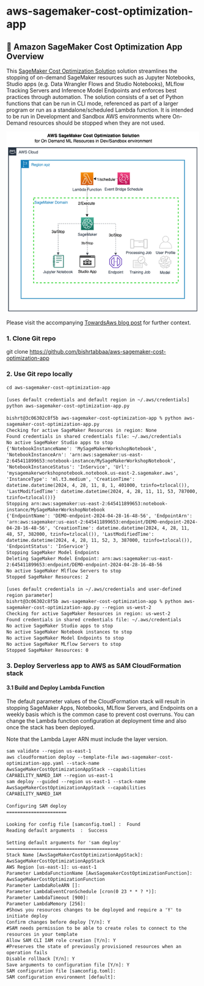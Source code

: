 # aws-sagemaker-cost-optimization-app

## :brain: Amazon SageMaker Cost Optimization App Overview

This [SageMaker Cost Optimization Solution](aws-sagemaker-cost-optimization-app.py) solution streamlines the stopping of on-demand SageMaker resources such as Jupyter Notebooks, Studio apps (e.g. Data Wrangler Flows and Studio Notebooks), MLflow Tracking Servers and Inference Model Endpoints and enforces best practices through automation.  The solution consists of a set of Python functions that can be run in CLI mode, referenced as part of a larger program or run as a standalone/scheduled Lambda function.  It is intended to be run in Development and Sandbox AWS environments where On-Demand resources should be stopped when they are not used.

![SageMaker Cost Optimization Solution Architecture](./assets/aws_sagemaker_cost_optimization_solution_architecture.png)

Please visit the accompanying [TowardsAws blog post](https://towardsaws.com/frugal-mlops-automation-how-to-enforce-amazon-sagemaker-cost-optimization-using-serverless-c8c87c626002) for further context.

### 1. Clone Git repo
git clone https://github.com/bishrtabbaa/aws-sagemaker-cost-optimization-app

### 2. Use Git repo locally
```
cd aws-sagemaker-cost-optimization-app

[uses default credentials and default region in ~/.aws/credentials]
python aws-sagemaker-cost-optimization-app.py 

bishrt@3c06302c8f5b aws-sagemaker-cost-optimization-app % python aws-sagemaker-cost-optimization-app.py                   
Checking for active SageMaker Resources in region: None
Found credentials in shared credentials file: ~/.aws/credentials
No active SageMaker Studio apps to stop
{'NotebookInstanceName': 'MySageMakerWorkshopNotebook', 'NotebookInstanceArn': 'arn:aws:sagemaker:us-east-2:645411899653:notebook-instance/MySageMakerWorkshopNotebook', 'NotebookInstanceStatus': 'InService', 'Url': 'mysagemakerworkshopnotebook.notebook.us-east-2.sagemaker.aws', 'InstanceType': 'ml.t3.medium', 'CreationTime': datetime.datetime(2024, 4, 28, 11, 8, 1, 401000, tzinfo=tzlocal()), 'LastModifiedTime': datetime.datetime(2024, 4, 28, 11, 11, 53, 787000, tzinfo=tzlocal())}
Stopping arn:aws:sagemaker:us-east-2:645411899653:notebook-instance/MySageMakerWorkshopNotebook
{'EndpointName': 'DEMO-endpoint-2024-04-28-16-48-56', 'EndpointArn': 'arn:aws:sagemaker:us-east-2:645411899653:endpoint/DEMO-endpoint-2024-04-28-16-48-56', 'CreationTime': datetime.datetime(2024, 4, 28, 11, 48, 57, 382000, tzinfo=tzlocal()), 'LastModifiedTime': datetime.datetime(2024, 4, 28, 11, 52, 3, 387000, tzinfo=tzlocal()), 'EndpointStatus': 'InService'}
Stopping SageMaker Model Endpoints
Deleting SageMaker Model Endpoint: arn:aws:sagemaker:us-east-2:645411899653:endpoint/DEMO-endpoint-2024-04-28-16-48-56
No active SageMaker Mlflow Servers to stop
Stopped SageMaker Resources: 2

[uses default credentials in ~/.aws/credentials and user-defined region parameter]
bishrt@3c06302c8f5b aws-sagemaker-cost-optimization-app % python aws-sagemaker-cost-optimization-app.py --region us-west-2
Checking for active SageMaker Resources in region: us-west-2
Found credentials in shared credentials file: ~/.aws/credentials
No active SageMaker Studio apps to stop
No active SageMaker Notebook instances to stop
No active SageMaker Model Endpoints to stop
No active SageMaker MLflow Servers to stop
Stopped SageMaker Resources: 0
```

### 3. Deploy Serverless app to AWS as SAM CloudFormation stack

#### 3.1 Build and Deploy Lambda Function

The default parameter values of the CloudFormation stack will result in stopping SageMaker Apps, Notebooks, MLflow Servers, and Endpoints on a weekly basis which is the common case to prevent cost overruns.  You can change the Lambda function configuration at deployment time and also once the stack has been deployed.

Note that the Lambda Layer ARN must include the layer version.

```
sam validate --region us-east-1
aws cloudformation deploy --template-file aws-sagemaker-cost-optimization-app.yaml --stack-name AwsSageMakerCostOptimizationAppStack --capabilities CAPABILITY_NAMED_IAM --region us-east-1
sam deploy --guided --region us-east-1 --stack-name AwsSageMakerCostOptimizationAppStack --capabilities CAPABILITY_NAMED_IAM

Configuring SAM deploy
======================

Looking for config file [samconfig.toml] :  Found
Reading default arguments  :  Success

Setting default arguments for 'sam deploy'
=========================================
Stack Name [AwsSageMakerCostOptimizationAppStack]: AwsSageMakerCostOptimizationAppStack
AWS Region [us-east-1]: us-east-1
Parameter LambdaFunctionName [AwsSagemakerCostOptimizationFunction]: AwsSageMakerCostOptimizationFunction
Parameter LambdaRoleARN []:
Parameter LambdaEventCronSchedule [cron(0 23 * * ? *)]:
Parameter LambdaTimeout [900]:
Parameter LambdaMemory [256]:
#Shows you resources changes to be deployed and require a 'Y' to initiate deploy
Confirm changes before deploy [Y/n]: Y
#SAM needs permission to be able to create roles to connect to the resources in your template
Allow SAM CLI IAM role creation [Y/n]: Y
#Preserves the state of previously provisioned resources when an operation fails
Disable rollback [Y/n]: Y
Save arguments to configuration file [Y/n]: Y
SAM configuration file [samconfig.toml]:
SAM configuration environment [default]:

```
